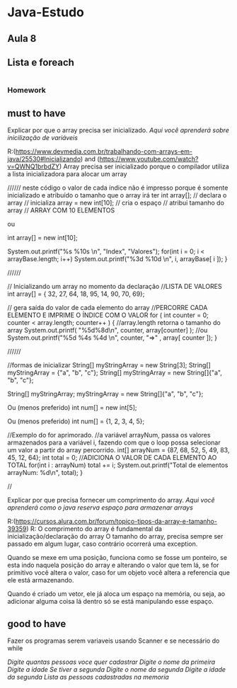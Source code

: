 # Java-Estudo

## Aula  8

## Lista e foreach

```

```  

### Homework

## must to have

Explicar por que o array precisa ser inicializado.
_Aqui você aprenderá sobre inicilização de variáveis_

R:(https://www.devmedia.com.br/trabalhando-com-arrays-em-java/25530#Inicializando) and (https://www.youtube.com/watch?v=QWNQ1brbdZY)
  Array precisa ser inicializado porque o compilador utiliza a lista inicializadora para alocar um array

////// neste código o valor de cada índice não é impresso porque é somente  inicializado e atribuído o tamanho que o array irá ter
int array[];         // declara o array  // inicializa
array = new int[10]; // cria o espaço // atribui tamanho do array // ARRAY COM 10 ELEMENTOS

ou 

int array[] = new int[10]; 

System.out.printf("%s %10s \n", "Index", "Valores");
for(int i = 0; i < arrayBase.length; i++)
    System.out.printf("%3d %10d \n", i, arrayBase[ i ]);
   }
   
//////   

// Inicializando um array no momento da declaração   //LISTA  DE VALORES
int array[] = { 32, 27, 64, 18, 95, 14, 90, 70, 69}; 

// gera saída do valor de cada elemento do array //PERCORRE CADA ELEMENTO E IMPRIME O ÍNDICE COM O VALOR 
for ( int counter = 0; counter < array.length; counter++ ) {  //array.length retorna o tamanho do array
System.out.printf( "%5d%8d\n", counter, array[counter] );
//ou 
System.out.printf("%5d %4s %4d \n", counter, "=>" , array[ counter ]);
}

//////  

//formas de inicializar
String[] myStringArray = new String[3];
String[] myStringArray = {"a", "b", "c"};
String[] myStringArray = new String[]{"a", "b", "c"};

String[] myStringArray;
myStringArray = new String[]{"a", "b", "c"};

Ou (menos preferido)
int num[] = new int[5];	

Ou (menos preferido)
int num[] = {1, 2, 3, 4, 5};





//Exemplo do for aprimorado.
//a variável arrayNum, passa os valores armazenados para a variável i, fazendo com que o loop possa selecionar um valor a partir do array percorrido. 
        int[] arrayNum = {87, 68, 52, 5, 49, 83, 45, 12, 64};
        int total = 0;
        //ADICIONA O VALOR DE CADA ELEMENTO AO TOTAL
        for(int i : arrayNum)
            total += i;
        System.out.printf("Total de elementos arrayNum: %d\n", total);
    }

//




Explicar por que precisa fornecer um comprimento do array.
_Aqui você aprenderá como o java reserva espaço para armazenar arrays_

R:(https://cursos.alura.com.br/forum/topico-tipos-da-array-e-tamanho-39359)
R: O comprimento do array é fundamental da inicialização/declaração do array
O tamanho do array, precisa sempre ser passado em algum lugar, caso contrário ocorrerá uma exception.

Quando se mexe em uma posição, funciona como se fosse um ponteiro, se esta indo naquela posição do array e alterando o valor que tem lá, se for primitivo você altera o valor, caso for um objeto você altera a referencia que ele está armazenando.

Quando é criado um vetor, ele já aloca um espaço na memória, ou seja, ao adicionar alguma coisa lá dentro só se está manipulando esse espaço. 


## good to have

Fazer os programas serem variaveis usando Scanner e se necessário do while

_Digite quantas pessoas voce quer cadastrar_
_Digite o nome da primeira_
_Digite a idade_
_Se tiver a segunda_
_Digite o nome da segunda_
_Digite a idade da segunda_
_Lista as pessoas cadastradas na memoria_

			
